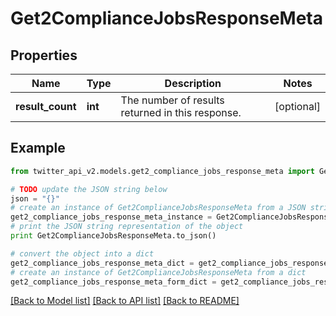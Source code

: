 # Get2ComplianceJobsResponseMeta


## Properties
Name | Type | Description | Notes
------------ | ------------- | ------------- | -------------
**result_count** | **int** | The number of results returned in this response. | [optional] 

## Example

```python
from twitter_api_v2.models.get2_compliance_jobs_response_meta import Get2ComplianceJobsResponseMeta

# TODO update the JSON string below
json = "{}"
# create an instance of Get2ComplianceJobsResponseMeta from a JSON string
get2_compliance_jobs_response_meta_instance = Get2ComplianceJobsResponseMeta.from_json(json)
# print the JSON string representation of the object
print Get2ComplianceJobsResponseMeta.to_json()

# convert the object into a dict
get2_compliance_jobs_response_meta_dict = get2_compliance_jobs_response_meta_instance.to_dict()
# create an instance of Get2ComplianceJobsResponseMeta from a dict
get2_compliance_jobs_response_meta_form_dict = get2_compliance_jobs_response_meta.from_dict(get2_compliance_jobs_response_meta_dict)
```
[[Back to Model list]](../README.md#documentation-for-models) [[Back to API list]](../README.md#documentation-for-api-endpoints) [[Back to README]](../README.md)


